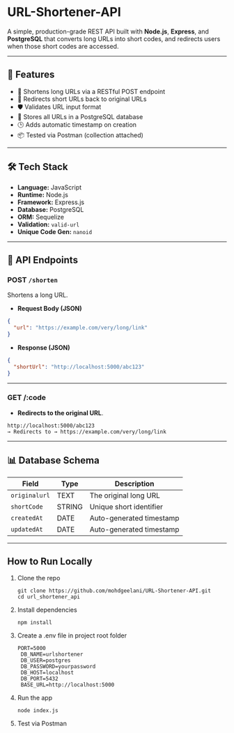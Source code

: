 # URL-Shortener-API
A simple, production-grade REST API built with **Node.js**, **Express**, and **PostgreSQL** that converts long URLs into short codes, and redirects users when those short codes are accessed.

---

## 🚀 Features

- 🔗 Shortens long URLs via a RESTful POST endpoint
- 🚦 Redirects short URLs back to original URLs
- 🛡️ Validates URL input format
- 🧠 Stores all URLs in a PostgreSQL database
- 🕒 Adds automatic timestamp on creation
- 📦 Tested via Postman (collection attached)

---

## 🛠️ Tech Stack

- **Language:** JavaScript
- **Runtime:** Node.js
- **Framework:** Express.js
- **Database:** PostgreSQL
- **ORM:** Sequelize
- **Validation:** `valid-url`
- **Unique Code Gen:** `nanoid`

---

## 📁 API Endpoints

### POST `/shorten`
Shortens a long URL.

- **Request Body (JSON)**
```json
{
  "url": "https://example.com/very/long/link"
}
```
- **Response (JSON)**
```json
{
  "shortUrl": "http://localhost:5000/abc123"
}
```
---

### GET /:code
- **Redirects to the original URL**.
```
http://localhost:5000/abc123
→ Redirects to → https://example.com/very/long/link
```
---

## 📊 Database Schema

| Field        | Type   | Description                   |
|--------------|--------|-------------------------------|
| `originalurl`| TEXT   | The original long URL         |
| `shortCode`  | STRING | Unique short identifier       |
| `createdAt`  | DATE   | Auto-generated timestamp      |
| `updatedAt`  | DATE   | Auto-generated timestamp      |

---

## How to Run Locally

1. Clone the repo
   ```
   git clone https://github.com/mohdgeelani/URL-Shortener-API.git
   cd url_shortener_api

   ```
2. Install dependencies
   ```
   npm install
   ```
3. Create a .env file in project root folder
   ```
   PORT=5000
    DB_NAME=urlshortener
    DB_USER=postgres
    DB_PASSWORD=yourpassword
    DB_HOST=localhost
    DB_PORT=5432
    BASE_URL=http://localhost:5000

   ```
4. Run the app
   ```
   node index.js

   ```
5. Test via Postman 
